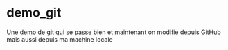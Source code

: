 # demo_git
Une demo de git qui se passe bien 
et maintenant on modifie depuis GitHub
mais aussi depuis ma machine locale 
